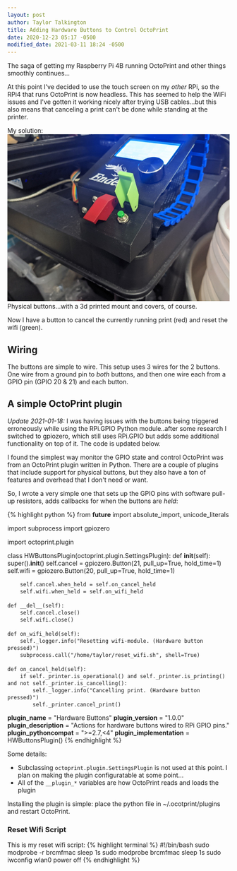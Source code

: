 ```yaml
---
layout: post
author: Taylor Talkington
title: Adding Hardware Buttons to Control OctoPrint
date: 2020-12-23 05:17 -0500
modified_date: 2021-03-11 18:24 -0500
---
```

The saga of getting my Raspberry Pi 4B running OctoPrint and other things smoothly continues...

At this point I've decided to use the touch screen on my *other* RPi, so the RPi4 that runs OctoPrint is now headless. This has seemed to help the WiFi issues and I've gotten it working nicely after trying USB cables...but this also means that canceling a print can't be done while standing at the printer.

My solution:
![hardware buttons](/assets/buttons_1.png)
Physical buttons...with a 3d printed mount and covers, of course.

Now I have a button to cancel the currently running print (red) and reset the wifi (green).

## Wiring ##

The buttons are simple to wire. This setup uses 3 wires for the 2 buttons. One wire from a ground pin to *both* buttons, and then one wire each from a GPIO pin (GPIO 20 & 21) and each button.

## A simple OctoPrint plugin ##

*Update 2021-01-18:* I was having issues with the buttons being triggered erroneously while using the RPi.GPIO Python module..after some research I switched to gpiozero, which still uses RPi.GPIO but adds some additional functionality on top of it. The code is updated below.

I found the simplest way monitor the GPIO state and control OctoPrint was from an OctoPrint plugin written in Python. There are a couple of plugins that include support for physical buttons, but they also have a ton of features and overhead that I don't need or want.

So, I wrote a very simple one that sets up the GPIO pins with software pull-up resistors, adds callbacks for when the buttons are *held*:

{% highlight python %}
from __future__ import absolute_import, unicode_literals

import subprocess
import gpiozero

import octoprint.plugin

class HWButtonsPlugin(octoprint.plugin.SettingsPlugin):
    def __init__(self):
        super().__init__()
        self.cancel = gpiozero.Button(21, pull_up=True, hold_time=1)
        self.wifi = gpiozero.Button(20, pull_up=True, hold_time=1)

        self.cancel.when_held = self.on_cancel_held
        self.wifi.when_held = self.on_wifi_held

    def __del__(self):
        self.cancel.close()
        self.wifi.close()

    def on_wifi_held(self):
        self._logger.info("Resetting wifi-module. (Hardware button pressed)")
        subprocess.call("/home/taylor/reset_wifi.sh", shell=True)

    def on_cancel_held(self):
        if self._printer.is_operational() and self._printer.is_printing() and not self._printer.is_cancelling():
            self._logger.info("Cancelling print. (Hardware button pressed)")
            self._printer.cancel_print()


__plugin_name__ = "Hardware Buttons"
__plugin_version__ = "1.0.0"
__plugin_description__ = "Actions for hardware buttons wired to RPi GPIO pins."
__plugin_pythoncompat__ = ">=2.7,<4"
__plugin_implementation__ = HWButtonsPlugin()
{% endhighlight %}

Some details:
 - Subclassing `octoprint.plugin.SettingsPlugin` is not used at this point. I plan on making the plugin configuratable at some point...
 - All of the `__plugin_*` variables are how OctoPrint reads and loads the plugin

Installing the plugin is simple: place the python file in ~/.ocotprint/plugins and restart OctoPrint.

### Reset Wifi Script

This is my reset wifi script:
{% highlight terminal %}
#!/bin/bash
sudo modprobe -r brcmfmac
sleep 1s
sudo modprobe brcmfmac
sleep 1s
sudo iwconfig wlan0 power off
{% endhighlight %}